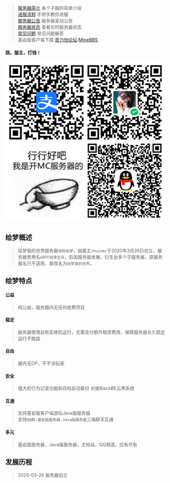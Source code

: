 > [服务器简介](/servers/) 各个子服的简单介绍  
> [进服流程](start) 手把手教你进服  
> [服务器公告](notice/2023) 服务器变动公告  
> [服务器状态](servers/motd) 查看实时服务器状态  
> [常见问题](FAQ) 常见问题解答  
> 基岩版客户端下载 [苦力怕论坛](http://mcapks.net/)/[MineBBS](https://mc.minebbs.com/#/)

#### 我，服主，打钱！
![恰饭](imgs/恰饭.jpg ':size=50%')

## 绘梦概述
> 绘梦我的世界服务器`简称绘梦`，由服主`zhuinmc`于2020年3月26日创立，服务器曾用名`GRTF纯净生存`，后因服务器发展，衍生出多个子服务器，原服务器名已不适用，故改名为`绘梦我的世界`。

## 绘梦特点  

#### 公益
> 纯公益，服务器内无任何收费项目
#### 稳定
> 服务器使用自有实体机运行，无需支付额外租赁费用，保障服务器长久稳定运行不跑路
#### 自由
> 服内无OP，不干涉玩家
#### 安全
> 强大的行为记录功能和存档自动备份
> 对接BlackBE云黑系统
#### 互通
> 支持基岩版客户端游玩Java版服务器  
支持`QQ群-基岩版服务器-Java版服务器`三端聊天互通
#### 多元
> 基岩版服务器，Java版服务器，文档站，QQ频道，应有尽有

## 发展历程
> 2020-03-26  服务器创立  
